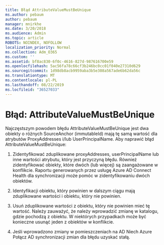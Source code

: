 ```yaml
---
title: Błąd AttributeValueMustBeUnique
ms.author: pebaum
author: pebaum
manager: mnirkhe
ms.date: 3/20/2018
ms.audience: Admin
ms.topic: article
ROBOTS: NOINDEX, NOFOLLOW
localization_priority: Normal
ms.collection: Adm_O365
ms.custom: ''
ms.assetid: bf8ac830-6f0c-4616-827d-987616700e59
ms.openlocfilehash: 5ac56fa78c66cf3b246bc0cc01f040e27310d629
ms.sourcegitcommit: 1d98db8acb9959aba3b5e308a567ade6b62da56c
ms.translationtype: MT
ms.contentlocale: pl-PL
ms.lasthandoff: 08/22/2019
ms.locfileid: "36527033"
---
```

# <a name="error-attributevaluemustbeunique"></a>Błąd: AttributeValueMustBeUnique

Najczęstszym powodem błędu AttributeValueMustBeUnique jest dwa obiekty o różnych SourceAnchor (immutableId) mają tę samą wartość dla atrybutów ProxyAddresses i/lub UserPrincipalName. Aby naprawić błąd AttributeValueMustBeUnique:
  
1. Zidentyfikować zduplikowane proxyAddresses, userPrincipalName lub inne wartości atrybutu, który jest przyczyną błędu. Również zidentyfikować obiekty, które dwóch (lub więcej) są zaangażowane w konflikcie. Raportu generowanych przez usługę Azure AD Connect Health dla synchronizacji może pomóc w zidentyfikowaniu dwóch obiektów.
    
2. Identyfikacji obiektu, który powinien w dalszym ciągu mają zduplikowane wartości i obiektu, który nie powinien.
    
3. Usuń zduplikowane wartości z obiektu, który nie powinien mieć tę wartość. Należy zauważyć, że należy wprowadzić zmianę w katalogu, gdzie pochodzą z obiektu. W niektórych przypadkach może być konieczne usunąć jeden z obiektów w konflikcie.
    
4. Jeśli wprowadzono zmiany w pomieszczeniach na AD Niech Azure Połącz AD synchronizacji zmian dla błędu uzyskać stałą.
    

